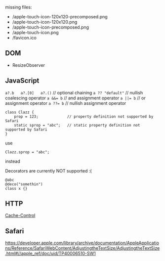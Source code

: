 missing files:
* /apple-touch-icon-120x120-precomposed.png
* /apple-touch-icon-120x120.png
* /apple-touch-icon-precomposed.png
* /apple-touch-icon.png
* /favicon.ico


DOM
---
* ResizeObserver


JavaScript
----------
`a?.b   a?.[0]   a?.()` // optional chaining
`a ?? "default"` // nullish coalescing operator
`a &&= b` // and assignment operator
`a ||= b` // or assignment operator
`a ??= b` // nullish assignment operator

```
class Clazz {
    prop = 123;             // property definition not supported by Safari
    static sprop = "abc";   // static property definition not supported by Safari
}
```
use
```
Clazz.sprop = "abc";
```
instead

Decorators are currently NOT supported :(
```
@abc
@deco("somethin")
class x {}
```


HTTP
----
[Cache-Control](https://tools.ietf.org/html/rfc7234)


Safari
------
https://developer.apple.com/library/archive/documentation/AppleApplications/Reference/SafariWebContent/AdjustingtheTextSize/AdjustingtheTextSize.html#//apple_ref/doc/uid/TP40006510-SW1
